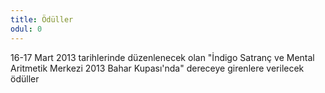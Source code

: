 ```yaml
---
title: Ödüller
odul: 0
---
```

16-17 Mart 2013 tarihlerinde düzenlenecek olan "İndigo Satranç ve Mental Aritmetik Merkezi 2013 Bahar Kupası'nda" dereceye girenlere verilecek ödüller
